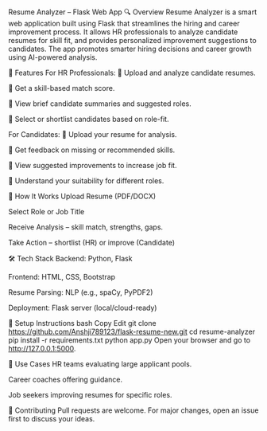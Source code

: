 Resume Analyzer – Flask Web App
🔍 Overview
Resume Analyzer is a smart web application built using Flask that streamlines the hiring and career improvement process. It allows HR professionals to analyze candidate resumes for skill fit, and provides personalized improvement suggestions to candidates. The app promotes smarter hiring decisions and career growth using AI-powered analysis.

👥 Features
For HR Professionals:
🔹 Upload and analyze candidate resumes.

🔹 Get a skill-based match score.

🔹 View brief candidate summaries and suggested roles.

🔹 Select or shortlist candidates based on role-fit.

For Candidates:
🔹 Upload your resume for analysis.

🔹 Get feedback on missing or recommended skills.

🔹 View suggested improvements to increase job fit.

🔹 Understand your suitability for different roles.

🚀 How It Works
Upload Resume (PDF/DOCX)

Select Role or Job Title

Receive Analysis – skill match, strengths, gaps.

Take Action – shortlist (HR) or improve (Candidate)

🛠 Tech Stack
Backend: Python, Flask

Frontend: HTML, CSS, Bootstrap

Resume Parsing: NLP (e.g., spaCy, PyPDF2)

Deployment: Flask server (local/cloud-ready)

🔧 Setup Instructions
bash
Copy
Edit
git clone https://github.com/Anshji789123/flask-resume-new.git
cd resume-analyzer
pip install -r requirements.txt
python app.py
Open your browser and go to http://127.0.0.1:5000.

📌 Use Cases
HR teams evaluating large applicant pools.

Career coaches offering guidance.

Job seekers improving resumes for specific roles.

🤝 Contributing
Pull requests are welcome. For major changes, open an issue first to discuss your ideas.
